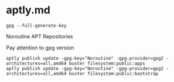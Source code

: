 aptly.md
===

```
gpg --full-generate-key
```
Noroutine APT Repositories

Pay attention to gpg version
```
aptly publish update -gpg-key="Noroutine" -gpg-provider=gpg2 -architectures=all,amd64 buster filesystem:public:apps
aptly publish update -gpg-key="Noroutine" -gpg-provider=gpg2 -architectures=all,amd64 buster filesystem:public:bootstrap
```